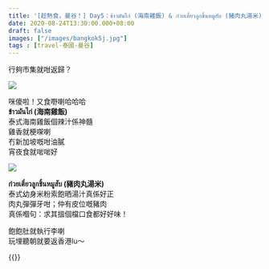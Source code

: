 ```yaml
---
title: '[趁熱食，曼谷！] Day5：ข้าวมันไก่ (海南雞飯) & ก๋วยเตี๋ยวลูกชิ้นหมูสับ (豬肉丸湯米)'
date: 2020-08-24T13:30:00.000+08:00
draft: false
images: ["/images/bangkok5j.jpg"]
tags : [travel-泰國-曼谷]
---
```


行夠市集就咁返歸？

![](/images/bangkok5j1.jpg) 

咪傻啦！又食嘢喇哈哈哈  
**ข้าวมันไก่ (海南雞飯)**  
泰式海南雞飯個辣汁係神髓  
雞香就梗㗎喇  
冇新加坡嘅咁油膩  
宵夜食就啱啱好  

![](/images/bangkok5j2.jpg) 
 
**ก๋วยเตี๋ยวลูกชิ้นหมูสับ (豬肉丸湯米)**  
泰式幼身米粉索飽晒湯汁真係好正   
肉丸彈彈牙咁；仲有皮位嘅豬肉  
真係嗰句：求其搵個檔口食都好好味！
  
  
  
飽飽肚就執行李喇  
玩埋聽朝就要返香港lu～    
  
{{<bangkok>}}
